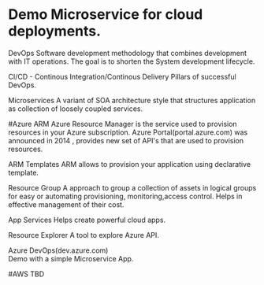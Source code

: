 # Demo Microservice for cloud deployments.

DevOps
    Software development methodology that combines development with IT operations. The goal is to shorten the System development lifecycle.

CI/CD - Continous Integration/Continous Delivery
    Pillars of successful DevOps.

Microservices
    A variant of SOA architecture style that structures application as collection of loosely coupled services.

#Azure
ARM
    Azure Resource Manager is the service used to provision resources in your Azure subscription.
    Azure Portal(portal.azure.com) was announced in 2014 , provides new set of API's that are used 
    to provision resources.

ARM Templates
    ARM allows to provision your application using declarative template.

Resource Group
    A approach to group a collection of assets in logical groups for easy or automating provisioning,
    monitoring,access control. Helps in effective management of their cost.

App Services
    Helps create powerful cloud apps.

Resource Explorer
    A tool to explore Azure API.

Azure DevOps(dev.azure.com)   
Demo with a simple Microservice App.

#AWS
TBD